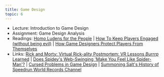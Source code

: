 ```yaml
---
title: Game Design
topic: 6
---
```

- Lecture: Introduction to Game Design
- Assignment: Game Design Analysis
- Readings: [Homo Ludens for the People](http://www.mattiebrice.com/homo-ludens-for-the-people/) | [How To Keep Players Engaged (without being evil)](https://www.youtube.com/watch?v=hbzGO_Qonu0) | [How Game Designers Protect Players From Themselves](https://www.youtube.com/watch?v=7L8vAGGitr8)
- Links: [Rick and Morty: Virtual Rick-ality Postmortem: VR Lessons *Burrrp* Learned](https://www.youtube.com/watch?v=LMbx_PxXZAE) | [Does Spidey's Web-Swinging 'Make You Feel Like Spider-Man'?](https://www.youtube.com/watch?v=DKSpE2PGJjI) | [Cursed Problems in Game Design](https://www.youtube.com/watch?v=8uE6-vIi1rQ) | [Summoning Salt's History of Speedrun World Records Channel](https://www.youtube.com/channel/UCtUbO6rBht0daVIOGML3c8w)
